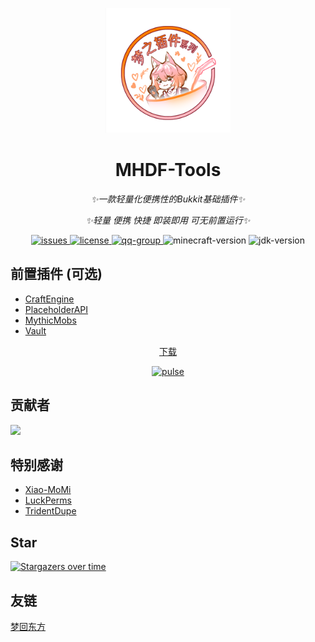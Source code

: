 <p align="center">
   <img src="./Logo.png" width="200px" height="200px" alt="MHDF-Tools">
</p>

<div align="center">

# MHDF-Tools

_✨一款轻量化便携性的Bukkit基础插件✨_

_✨轻量 便携 快捷 即装即用 可无前置运行✨_
</div>

<p align="center">
    <a href="https://github.com/MHDFCraft/MHDF-Tools/issues">
        <img src="https://img.shields.io/github/issues/MHDFCraft/MHDF-Tools?style=flat-square" alt="issues">
    </a>
    <a href="https://github.com/MHDFCraft/MHDF-Tools/blob/main/LICENSE">
        <img src="https://img.shields.io/github/license/MHDFCraft/MHDF-Tools?style=flat-square" alt="license">
    </a>
    <a href="https://qm.qq.com/cgi-bin/qm/qr?k=T047YB6lHNMMcMuVlK_hGBcT5HNESxMA&jump_from=webapi&authKey=0/IFGIO6xLjjHB2YKF7laLxkKWbtWbDhb1lt//m7GgbElJSWdRZ8RjbWzSsufkO6">
        <img src="https://img.shields.io/badge/QQ群-129139830-brightgreen?style=flat-square" alt="qq-group">
    </a>
    <img src="https://img.shields.io/badge/最佳支持版本-1.20.4-brightgreen?style=flat-square" alt="minecraft-version">
    <img src="https://img.shields.io/badge/JDK-17+-brightgreen?style=flat-square" alt="jdk-version">
</p>

## 前置插件 (可选)

- [CraftEngine](https://github.com/Xiao-MoMi/craft-engine)
- [PlaceholderAPI](https://www.spigotmc.org/resources/placeholderapi.6245)
- [MythicMobs](https://mythiccraft.io/index.php?resources/mythicmobs.1)
- [Vault](https://www.spigotmc.org/resources/vault.34315)

<p align="center">
  <a href="https://github.com/MHDFCraft/MHDF-Tools/releases">下载</a>
</p>

<div align="center">
    <a href="https://github.com/MHDFCraft/MHDF-Tools/pulse">
        <img src="https://repobeats.axiom.co/api/embed/e58f3e1358766291db33ba451d3e90be99811f4f.svg" alt="pulse">
    </a>
</div>

## 贡献者

<a href="https://github.com/MHDFCraft/MHDF-Tools/graphs/contributors">
  <img src="https://stg.contrib.rocks/image?repo=MHDFCraft/MHDF-Tools" />
</a>

## 特别感谢

- [Xiao-MoMi](https://github.com/Xiao-MoMi)
- [LuckPerms](https://github.com/LuckPerms/LuckPerms)
- [TridentDupe](https://github.com/Killetx/TridentDupe)

## Star

[![Stargazers over time](https://starchart.cc/MHDFCraft/MHDF-Tools.svg?variant=adaptive)](https://starchart.cc/MHDFCraft/MHDF-Tools)

## 友链

<div>
    <a href="https://www.mhdf.love/">梦回东方</a>
</div>
